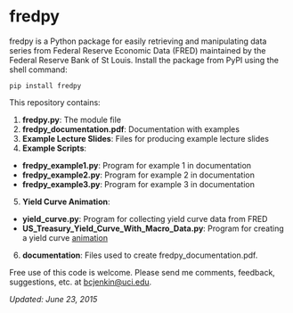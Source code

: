 fredpy
=========

fredpy is a Python package for easily retrieving and manipulating data series from Federal Reserve Economic Data (FRED) maintained by the Federal Reserve Bank of St Louis. Install the package from PyPI using the shell command:

```pip install fredpy```

This repository contains:

1. **fredpy.py**: The module file
2. **fredpy_documentation.pdf**: Documentation with examples
3. **Example Lecture Slides**: Files for producing example lecture slides
4. **Example Scripts**:
* **fredpy_example1.py**: Program for example 1 in documentation
* **fredpy_example2.py**: Program for example 2 in documentation
* **fredpy_example3.py**: Program for example 3 in documentation
5. **Yield Curve Animation**:
* **yield_curve.py**: Program for collecting yield curve data from FRED
* **US_Treasury_Yield_Curve_With_Macro_Data.py**: Program for creating a yield curve [animation](http://youtu.be/34bIQGrndao)
6. **documentation**: Files used to create fredpy_documentation.pdf.

Free use of this code is welcome. Please send me comments, feedback, suggestions, etc. at [bcjenkin@uci.edu](mailto:bcjenkin@uci.edu).

_Updated: June 23, 2015_
